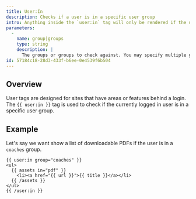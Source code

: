 ```yaml
---
title: User:In
description: Checks if a user is in a specific user group
intro: Anything inside the `user:in` tag will only be rendered if the user is in the specified group.
parameters:
  -
    name: group|groups
    type: string
    description: |
      The groups or groups to check against. You may specify multiple groups by pipe separating them: `{{ user:in groups="jocks|geeks" }}`.
id: 57184c18-28d3-433f-b6ee-0e4539f6b504
---
```

## Overview
User tags are designed for sites that have areas or features behind a login. The `{{ user:in }}` tag is used to check if the currently logged in user is in a specific user group.

## Example


Let's say we want show a list of downloadable PDFs if the user is in a `coaches` group.

```
{{ user:in group="coaches" }}
<ul>
  {{ assets in="pdf" }}
    <li><a href="{{ url }}">{{ title }}</a></li>
  {{ /assets }}
</ul>
{{ /user:in }}
```
